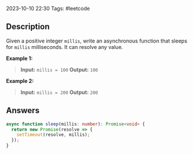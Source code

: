 2023-10-10 22:30
Tags: #leetcode
## Description

Given a positive integer `millis`, write an asynchronous function that sleeps for `millis` milliseconds. It can resolve any value.

**Example 1:**
>**Input:** `millis = 100`
>**Output:**  `100`

**Example 2:**
>**Input:** `millis = 200`
>**Output:**  `200`
## Answers

```typescript
async function sleep(millis: number): Promise<void> {
  return new Promise(resolve => {
    setTimeout(resolve, millis);
  });
}
```

